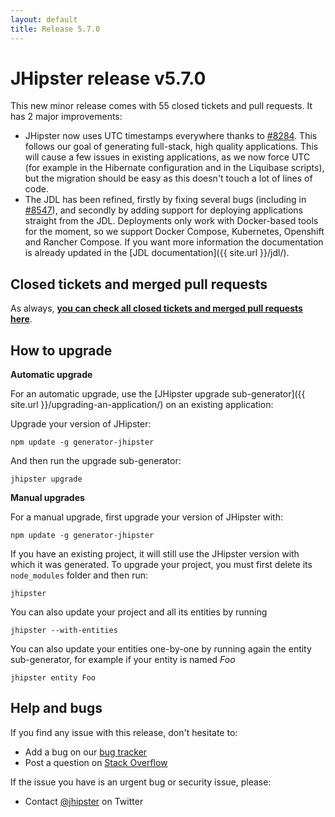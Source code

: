 ```yaml
---
layout: default
title: Release 5.7.0
---
```


JHipster release v5.7.0
==================

This new minor release comes with 55 closed tickets and pull requests. It has 2 major improvements:

- JHipster now uses UTC timestamps everywhere thanks to [#8284](https://github.com/jhipster/generator-jhipster/issues/8284). This follows our goal of generating full-stack, high quality applications. This will cause a few issues in existing applications, as we now force UTC (for example in the Hibernate configuration and in the Liquibase scripts), but the migration should be easy as this doesn't touch a lot of lines of code.
- The JDL has been refined, firstly by fixing several bugs (including in [#8547](https://github.com/jhipster/generator-jhipster/issues/8547)), and secondly by adding support for deploying applications straight from the JDL. Deployments only work with Docker-based tools for the moment, so we support Docker Compose, Kubernetes, Openshift and Rancher Compose. If you want more information the documentation is already updated in the [JDL documentation]({{ site.url }}/jdl/).

Closed tickets and merged pull requests
------------
As always, __[you can check all closed tickets and merged pull requests here](https://github.com/jhipster/generator-jhipster/issues?q=milestone%3A5.7.0+is%3Aclosed)__.

How to upgrade
------------

**Automatic upgrade**

For an automatic upgrade, use the [JHipster upgrade sub-generator]({{ site.url }}/upgrading-an-application/) on an existing application:

Upgrade your version of JHipster:

```
npm update -g generator-jhipster
```

And then run the upgrade sub-generator:

```
jhipster upgrade
```

**Manual upgrades**

For a manual upgrade, first upgrade your version of JHipster with:

```
npm update -g generator-jhipster
```

If you have an existing project, it will still use the JHipster version with which it was generated.
To upgrade your project, you must first delete its `node_modules` folder and then run:

```
jhipster
```

You can also update your project and all its entities by running

```
jhipster --with-entities
```

You can also update your entities one-by-one by running again the entity sub-generator, for example if your entity is named _Foo_

```
jhipster entity Foo
```

Help and bugs
--------------

If you find any issue with this release, don't hesitate to:

- Add a bug on our [bug tracker](https://github.com/jhipster/generator-jhipster/issues?state=open)
- Post a question on [Stack Overflow](http://stackoverflow.com/tags/jhipster/info)

If the issue you have is an urgent bug or security issue, please:

- Contact [@jhipster](https://twitter.com/jhipster) on Twitter
